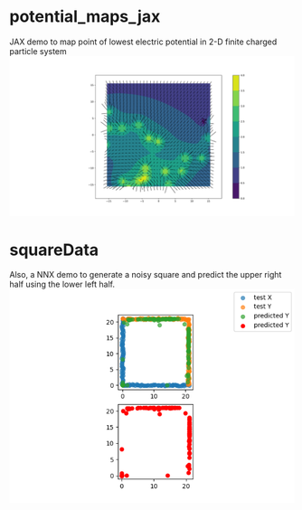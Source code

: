 # potential_maps_jax
JAX demo to map point of lowest electric potential in 2-D finite charged particle system
![image](https://raw.githubusercontent.com/amatrhr/potential_maps_jax/refs/heads/main/potential_maps_jax/src/potential_display.png)

# squareData
Also, a NNX demo to generate a noisy square and predict the upper right half using the lower left half. 
![image](https://github.com/amatrhr/potential_maps_jax/blob/main/potential_maps_jax/square_completed_0.png)
